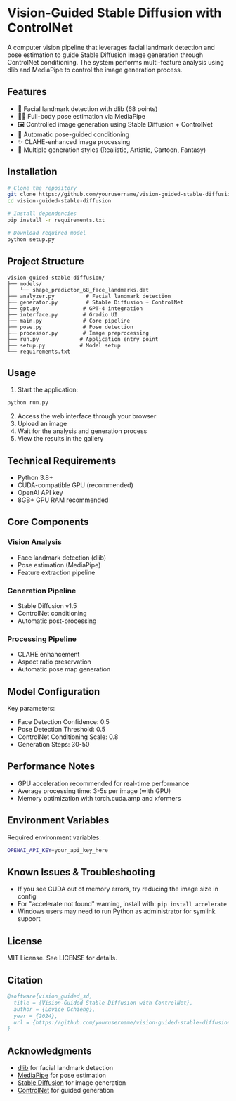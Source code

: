 # Vision-Guided Stable Diffusion with ControlNet

A computer vision pipeline that leverages facial landmark detection and pose estimation to guide Stable Diffusion image generation through ControlNet conditioning. The system performs multi-feature analysis using dlib and MediaPipe to control the image generation process.

## Features

- 🎯 Facial landmark detection with dlib (68 points)
- 🏃‍♂️ Full-body pose estimation via MediaPipe
- 🖼️ Controlled image generation using Stable Diffusion + ControlNet
- 🔄 Automatic pose-guided conditioning
- ✨ CLAHE-enhanced image processing
- 🎨 Multiple generation styles (Realistic, Artistic, Cartoon, Fantasy)

## Installation

```bash
# Clone the repository
git clone https://github.com/yourusername/vision-guided-stable-diffusion.git
cd vision-guided-stable-diffusion

# Install dependencies
pip install -r requirements.txt

# Download required model
python setup.py
```

## Project Structure
```
vision-guided-stable-diffusion/
├── models/
│   └── shape_predictor_68_face_landmarks.dat
├── analyzer.py          # Facial landmark detection
├── generator.py         # Stable Diffusion + ControlNet
├── gpt.py              # GPT-4 integration
├── interface.py        # Gradio UI
├── main.py             # Core pipeline
├── pose.py             # Pose detection
├── processor.py        # Image preprocessing
├── run.py             # Application entry point
├── setup.py           # Model setup
└── requirements.txt
```

## Usage

1. Start the application:
```bash
python run.py
```

2. Access the web interface through your browser
3. Upload an image
4. Wait for the analysis and generation process
5. View the results in the gallery

## Technical Requirements

- Python 3.8+
- CUDA-compatible GPU (recommended)
- OpenAI API key
- 8GB+ GPU RAM recommended

## Core Components

### Vision Analysis
- Face landmark detection (dlib)
- Pose estimation (MediaPipe)
- Feature extraction pipeline

### Generation Pipeline
- Stable Diffusion v1.5
- ControlNet conditioning
- Automatic post-processing

### Processing Pipeline
- CLAHE enhancement
- Aspect ratio preservation
- Automatic pose map generation

## Model Configuration

Key parameters:
- Face Detection Confidence: 0.5
- Pose Detection Threshold: 0.5
- ControlNet Conditioning Scale: 0.8
- Generation Steps: 30-50

## Performance Notes

- GPU acceleration recommended for real-time performance
- Average processing time: 3-5s per image (with GPU)
- Memory optimization with torch.cuda.amp and xformers

## Environment Variables

Required environment variables:
```bash
OPENAI_API_KEY=your_api_key_here
```

## Known Issues & Troubleshooting

- If you see CUDA out of memory errors, try reducing the image size in config
- For "accelerate not found" warning, install with: `pip install accelerate`
- Windows users may need to run Python as administrator for symlink support

## License

MIT License. See LICENSE for details.

## Citation

```bibtex
@software{vision_guided_sd,
  title = {Vision-Guided Stable Diffusion with ControlNet},
  author = {Lovice Ochieng},
  year = {2024},
  url = {https://github.com/yourusername/vision-guided-stable-diffusion}
}
```

## Acknowledgments

- [dlib](http://dlib.net/) for facial landmark detection
- [MediaPipe](https://mediapipe.dev/) for pose estimation
- [Stable Diffusion](https://stability.ai/) for image generation
- [ControlNet](https://github.com/lllyasviel/ControlNet) for guided generation
